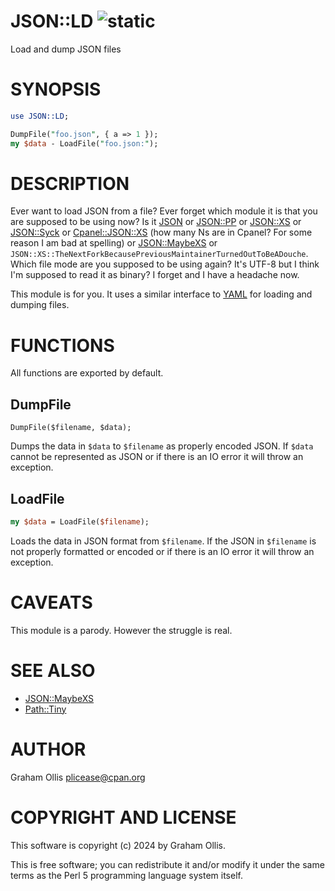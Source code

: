 # JSON::LD ![static](https://github.com/uperl/JSON-LD/workflows/static/badge.svg)

Load and dump JSON files

# SYNOPSIS

```perl
use JSON::LD;

DumpFile("foo.json", { a => 1 });
my $data - LoadFile("foo.json:");
```

# DESCRIPTION

Ever want to load JSON from a file?  Ever forget which module it is that you are
supposed to be using now?  Is it [JSON](https://metacpan.org/pod/JSON) or [JSON::PP](https://metacpan.org/pod/JSON::PP) or [JSON::XS](https://metacpan.org/pod/JSON::XS) or
[JSON::Syck](https://metacpan.org/pod/JSON::Syck) or [Cpanel::JSON::XS](https://metacpan.org/pod/Cpanel::JSON::XS) (how many Ns are in Cpanel?  For some reason
I am bad at spelling) or [JSON::MaybeXS](https://metacpan.org/pod/JSON::MaybeXS) or 
`JSON::XS::TheNextForkBecausePreviousMaintainerTurnedOutToBeADouche`.
Which file mode are you supposed to be using again?  It's UTF-8 but I think I'm
supposed to read it as binary?  I forget and I have a headache now.

This module is for you.  It uses a similar interface to [YAML](https://metacpan.org/pod/YAML) for loading
and dumping files.

# FUNCTIONS

All functions are exported by default.

## DumpFile

```
DumpFile($filename, $data);
```

Dumps the data in `$data` to `$filename` as properly encoded JSON.  If `$data`
cannot be represented as JSON or if there is an IO error it will throw an
exception.

## LoadFile

```perl
my $data = LoadFile($filename);
```

Loads the data in JSON format from `$filename`.  If the JSON in `$filename`
is not properly formatted or encoded or if there is an IO error it will throw
an exception.

# CAVEATS

This module is a parody.  However the struggle is real.

# SEE ALSO

- [JSON::MaybeXS](https://metacpan.org/pod/JSON::MaybeXS)
- [Path::Tiny](https://metacpan.org/pod/Path::Tiny)

# AUTHOR

Graham Ollis <plicease@cpan.org>

# COPYRIGHT AND LICENSE

This software is copyright (c) 2024 by Graham Ollis.

This is free software; you can redistribute it and/or modify it under
the same terms as the Perl 5 programming language system itself.
